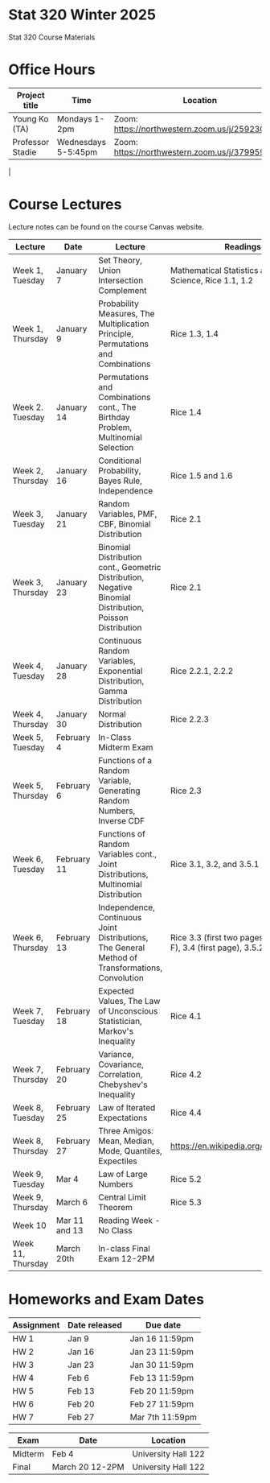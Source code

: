 # Stat 320 Winter 2025
Stat 320 Course Materials 


# Office Hours

| Project title                  | Time | Location              
|--------------------------------|---------------|-------------------------|
| Young Ko (TA) |  Mondays 1-2pm    | Zoom: https://northwestern.zoom.us/j/2592304024   | 
|  Professor Stadie        |  Wednesdays 5-5:45pm   |  Zoom: https://northwestern.zoom.us/j/3799597115 
 |



# Course Lectures 

Lecture notes can be found on the course Canvas website. 


| Lecture                  |  Date | Lecture | Readings                
|--------------------------|-------|----------|----------------------------|
| Week 1, Tuesday        | January 7 |   Set Theory, Union Intersection Complement  | Mathematical Statistics and Data Science, Rice 1.1, 1.2 |
| Week 1, Thursday          | January 9  |  Probability Measures, The Multiplication Principle, Permutations and Combinations  | Rice 1.3, 1.4 |
| Week 2. Tuesday      | January 14 | Permutations and Combinations cont., The Birthday Problem, Multinomial Selection | Rice 1.4  |
| Week 2, Thursday            | January 16 | Conditional Probability, Bayes Rule, Independence | Rice 1.5 and 1.6  |
| Week 3, Tuesday         | January 21| Random Variables, PMF, CBF, Binomial Distribution | Rice 2.1 |
| Week 3, Thursday            | January 23| Binomial Distribution cont., Geometric Distribution, Negative Binomial Distribution, Poisson Distribution  | Rice 2.1  |
| Week 4, Tuesday          | January 28| Continuous Random Variables, Exponential Distribution, Gamma Distribution | Rice 2.2.1, 2.2.2   |
| Week 4, Thursday      | January 30 | Normal Distribution  | Rice 2.2.3 |
| Week 5, Tuesday         | February 4| In-Class Midterm Exam | |
| Week 5, Thursday        | February 6| Functions of a Random Variable, Generating Random Numbers, Inverse CDF  | Rice 2.3 |
| Week 6, Tuesday      | February 11| Functions of Random Variables cont., Joint Distributions, Multinomial Distribution  | Rice 3.1, 3.2, and 3.5.1 |
| Week 6, Thursday          | February 13| Independence, Continuous Joint Distributions, The General Method of Transformations, Convolution |  Rice 3.3 (first two pages and example F), 3.4 (first page), 3.5.2, 3.6 |
| Week 7, Tuesday       | February 18| Expected Values, The Law of Unconscious Statistician, Markov's Inequality  | Rice 4.1 |
| Week 7, Thursday       | February 20| Variance, Covariance, Correlation, Chebyshev's Inequality  |  Rice 4.2 |
| Week 8, Tuesday   | February 25| Law of Iterated Expectations | Rice 4.4 |
| Week 8, Thursday |  February 27| Three Amigos: Mean, Median, Mode, Quantiles, Expectiles  | https://en.wikipedia.org/wiki/Expectile |
| Week 9, Tuesday   |  Mar 4 |  Law of Large Numbers | Rice 5.2 |
| Week 9, Thursday   |  March 6 | Central Limit Theorem  | Rice 5.3 |
| Week 10   | Mar 11 and 13 | Reading Week - No Class  |  |
| Week 11, Thursday  |  March 20th| In-class Final Exam 12-2PM |  |



# Homeworks and Exam Dates


| Assignment                 | Date released | Due date                
|--------------------------------|---------------|-------------------------|
| HW 1 |    Jan 9    |   Jan 16 11:59pm  | 
|  HW 2        |  Jan 16     |  Jan 23 11:59pm  |
|  HW 3        |    Jan 23  | Jan 30 11:59pm  |
|  HW 4        |    Feb 6   |  Feb 13 11:59pm |
|  HW 5        |    Feb 13   |  Feb 20 11:59pm  |
|  HW 6        |    Feb 20   |  Feb 27 11:59pm |
|  HW 7        |    Feb 27   |  Mar 7th 11:59pm  |

| Exam               | Date | Location               
|--------------------------------|---------------|-------------------------|
| Midterm |   Feb 4      | University Hall 122
|  Final       |  March 20  12-2PM     | University Hall 122| 


